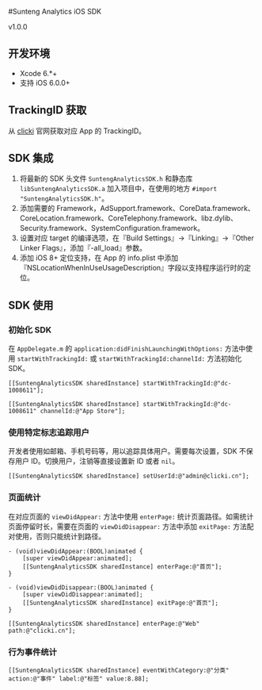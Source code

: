 #Sunteng Analytics iOS SDK

v1.0.0

## 开发环境

* Xcode 6.*+
* 支持 iOS 6.0.0+

## TrackingID 获取

从 [clicki](http://www.clicki.cn/) 官网获取对应 App 的 TrackingID。

## SDK 集成

1. 将最新的 SDK 头文件 `SuntengAnalyticsSDK.h` 和静态库 `libSuntengAnalyticsSDK.a` 加入项目中，在使用的地方 `#import "SuntengAnalyticsSDK.h"`。
2. 添加需要的 Framework，AdSupport.framework、CoreData.framework、CoreLocation.framework、CoreTelephony.framework、libz.dylib、Security.framework、SystemConfiguration.framework。
3. 设置对应 target 的编译选项，在『Build Settings』->『Linking』->『Other Linker Flags』，添加『-all_load』参数。
4. 添加 iOS 8+ 定位支持，在 App 的 info.plist 中添加『NSLocationWhenInUseUsageDescription』字段以支持程序运行时的定位。

## SDK 使用

### 初始化 SDK

在 `AppDelegate.m` 的 `application:didFinishLaunchingWithOptions:` 方法中使用 `startWithTrackingId:` 或 `startWithTrackingId:channelId:` 方法初始化 SDK。

```objc
[[SuntengAnalyticsSDK sharedInstance] startWithTrackingId:@"dc-1008611"];
```
```objc
[[SuntengAnalyticsSDK sharedInstance] startWithTrackingId:@"dc-1008611" channelId:@"App Store"];
```

### 使用特定标志追踪用户

开发者使用如邮箱、手机号码等，用以追踪具体用户。需要每次设置，SDK 不保存用户 ID。切换用户，注销等直接设置新 ID 或者 `nil`。

```objc
[[SuntengAnalyticsSDK sharedInstance] setUserId:@"admin@clicki.cn"];
```

### 页面统计

在对应页面的 `viewDidAppear:` 方法中使用 `enterPage:` 统计页面路径。如需统计页面停留时长，需要在页面的 `viewDidDisappear:` 方法中添加 `exitPage:` 方法配对使用，否则只能统计到路径。

```objc
- (void)viewDidAppear:(BOOL)animated {
    [super viewDidAppear:animated];
    [[SuntengAnalyticsSDK sharedInstance] enterPage:@"首页"];
}
```
```objc
- (void)viewDidDisappear:(BOOL)animated {
    [super viewDidDisappear:animated];
    [[SuntengAnalyticsSDK sharedInstance] exitPage:@"首页"];
}
```

```objc
[[SuntengAnalyticsSDK sharedInstance] enterPage:@"Web" path:@"clicki.cn"];
```

### 行为事件统计

```objc
[[SuntengAnalyticsSDK sharedInstance] eventWithCategory:@"分类" action:@"事件" label:@"标签" value:8.88];
```